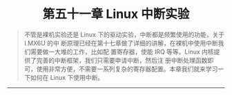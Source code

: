# <center> 第五十一章 Linux 中断实验
> 不管是裸机实验还是 Linux 下的驱动实验，中断都是频繁使用的功能，关于 I.MX6U 的中
断原理已经在第十七章做了详细的讲解，在裸机中使用中断我们需要做一大堆的工作，比如配
置寄存器，使能 IRQ 等等。Linux 内核提供了完善的中断框架，我们只需要申请中断，然后注
册中断处理函数即可，使用非常方便，不需要一系列复杂的寄存器配置。本章我们就来学习一
下如何在 Linux 下使用中断。
---

